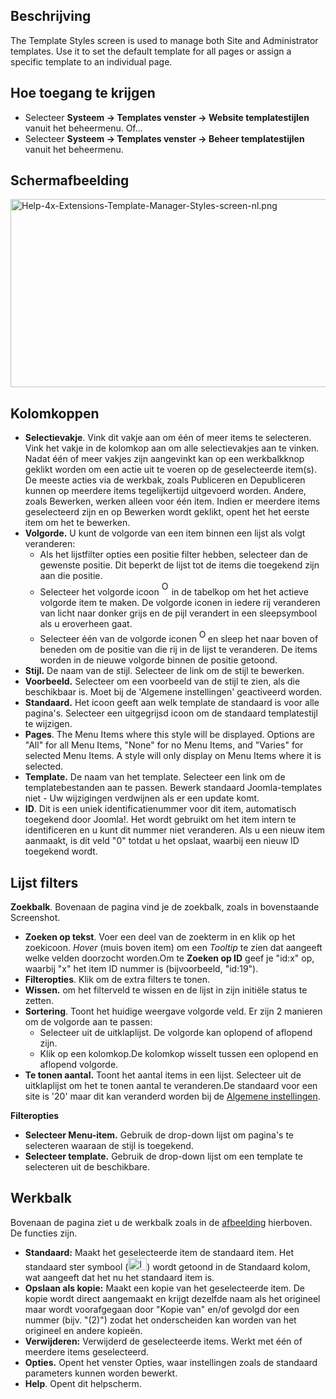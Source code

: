 <!-- Filename: Help4.x:Templates:_Styles / Display title: Templates: Stijlen -->

## Beschrijving

The Template Styles screen is used to manage both Site and Administrator
templates. Use it to set the default template for all pages or assign a
specific template to an individual page.

## Hoe toegang te krijgen

- Selecteer **Systeem → Templates venster → Website
  templatestijlen** vanuit het beheermenu. Of...
- Selecteer **Systeem → Templates venster → Beheer
  templatestijlen** vanuit het beheermenu.

## Schermafbeelding

<img
src="https://docs.joomla.org/images/thumb/2/29/Help-4x-Extensions-Template-Manager-Styles-screen-nl.png/800px-Help-4x-Extensions-Template-Manager-Styles-screen-nl.png.jpeg"
decoding="async"
srcset="https://docs.joomla.org/images/2/29/Help-4x-Extensions-Template-Manager-Styles-screen-nl.png 1.5x"
data-file-width="1139" data-file-height="429" width="800" height="301"
alt="Help-4x-Extensions-Template-Manager-Styles-screen-nl.png" />

## Kolomkoppen

- **Selectievakje**. Vink dit vakje aan om één of meer items te
  selecteren. Vink het vakje in de kolomkop aan om alle selectievakjes
  aan te vinken. Nadat één of meer vakjes zijn aangevinkt kan op een
  werkbalkknop geklikt worden om een actie uit te voeren op de
  geselecteerde item(s). De meeste acties via de werkbak, zoals
  Publiceren en Depubliceren kunnen op meerdere items tegelijkertijd
  uitgevoerd worden. Andere, zoals Bewerken, werken alleen voor één
  item. Indien er meerdere items geselecteerd zijn en op Bewerken wordt
  geklikt, opent het het eerste item om het te bewerken.
- **Volgorde.** U kunt de volgorde van een item binnen een lijst als
  volgt veranderen:
  - Als het lijstfilter opties een positie filter hebben, selecteer dan
    de gewenste positie. Dit beperkt de lijst tot de items die toegekend
    zijn aan die positie.
  - Selecteer het volgorde icoon <img
    src="https://docs.joomla.org/images/e/ee/Help30-Ordering-colheader-icon.png"
    decoding="async" data-file-width="12" data-file-height="23" width="12"
    height="23" alt="Ordering column header icon" /> in de
    tabelkop om het het actieve volgorde item te maken. De volgorde
    iconen in iedere rij veranderen van licht naar donker grijs en de
    pijl verandert in een sleepsymbool als u eroverheen gaat.
  - Selecteer één van de volgorde iconen <img
    src="https://docs.joomla.org/images/8/87/Help30-Ordering-colheader-grab-bar-icon.png"
    decoding="async" data-file-width="10" data-file-height="21" width="10"
    height="21" alt="Ordering drag icon" /> en
    sleep het naar boven of beneden om de positie van die rij in de
    lijst te veranderen. De items worden in de nieuwe volgorde binnen de
    positie getoond.
- **Stijl.** De naam van de stijl. Selecteer de link om de stijl te
  bewerken.
- **Voorbeeld.** Selecteer om een voorbeeld van de stijl te zien, als
  die beschikbaar is. Moet bij de 'Algemene instellingen' geactiveerd
  worden.
- **Standaard.** Het icoon geeft aan welk template de standaard is voor
  alle pagina's. Selecteer een uitgegrijsd icoon om de standaard
  templatestijl te wijzigen.
- **Pages**. The Menu Items where this style will be displayed. Options
  are "All" for all Menu Items, "None" for no Menu Items, and "Varies"
  for selected Menu Items. A style will only display on Menu Items where
  it is selected.
- **Template.** De naam van het template. Selecteer een link om de
  templatebestanden aan te passen. Bewerk standaard Joomla-templates
  niet - Uw wijzigingen verdwijnen als er een update komt.
- **ID**. Dit is een uniek identificatienummer voor dit item,
  automatisch toegekend door Joomla!. Het wordt gebruikt om het item
  intern te identificeren en u kunt dit nummer niet veranderen. Als u
  een nieuw item aanmaakt, is dit veld "0" totdat u het opslaat, waarbij
  een nieuw ID toegekend wordt.

## Lijst filters

**Zoekbalk**. Bovenaan de pagina vind je de zoekbalk, zoals in
bovenstaande Screenshot.

- **Zoeken op tekst**. Voer een deel van de zoekterm in en klik op het
  zoekicoon. *Hover* (muis boven item) om een *Tooltip* te zien dat
  aangeeft welke velden doorzocht worden.Om te **Zoeken op ID** geef je
  "id:x" op, waarbij "x" het item ID nummer is (bijvoorbeeld, "id:19").
- **Filteropties**. Klik om de extra filters te tonen.
- **Wissen.** om het filterveld te wissen en de lijst in zijn initiële
  status te zetten.
- **Sortering**. Toont het huidige weergave volgorde veld. Er zijn 2
  manieren om de volgorde aan te passen:
  - Selecteer uit de uitklaplijst. De volgorde kan oplopend of aflopend
    zijn.
  - Klik op een kolomkop.De kolomkop wisselt tussen een oplopend en
    aflopend volgorde.
- **Te tonen aantal.** Toont het aantal items in een lijst. Selecteer
  uit de uitklaplijst om het te tonen aantal te veranderen.De standaard
  voor een site is '20' maar dit kan veranderd worden bij de [Algemene
  instellingen](https://docs.joomla.org/Help4.x:Site_Global_Configuration/nl#defaultlistlimit "Special:MyLanguage/Help4.x:Site Global Configuration/nl").

**Filteropties**

- **Selecteer Menu-item.** Gebruik de drop-down lijst om pagina's te
  selecteren waaraan de stijl is toegekend.
- **Selecteer template.** Gebruik de drop-down lijst om een template te
  selecteren uit de beschikbare.

## Werkbalk

Bovenaan de pagina ziet u de werkbalk zoals in de
[afbeelding](#Schermafbeelding) hierboven. De functies zijn.

- **Standaard:** Maakt het geselecteerde item de standaard item. Het
  standaard ster symbool
  (<img src="https://docs.joomla.org/images/7/7e/Icon-16-default.png"
  decoding="async" data-file-width="30" data-file-height="20" width="30"
  height="20" alt="Icon-16-default.png" />) wordt getoond in de
  Standaard kolom, wat aangeeft dat het nu het standaard item is.
- **Opslaan als kopie:** Maakt een kopie van het geselecteerde item. De
  kopie wordt direct aangemaakt en krijgt dezelfde naam als het
  origineel maar wordt voorafgegaan door "Kopie van" en/of gevolgd dor
  een nummer (bijv. "(2)") zodat het onderscheiden kan worden van het
  origineel en andere kopieën.
- **Verwijderen:** Verwijderd de geselecteerde items. Werkt met één of
  meerdere items geselecteerd.
- **Opties.** Opent het venster Opties, waar instellingen zoals de
  standaard parameters kunnen worden bewerkt.
- **Help**. Opent dit helpscherm.
